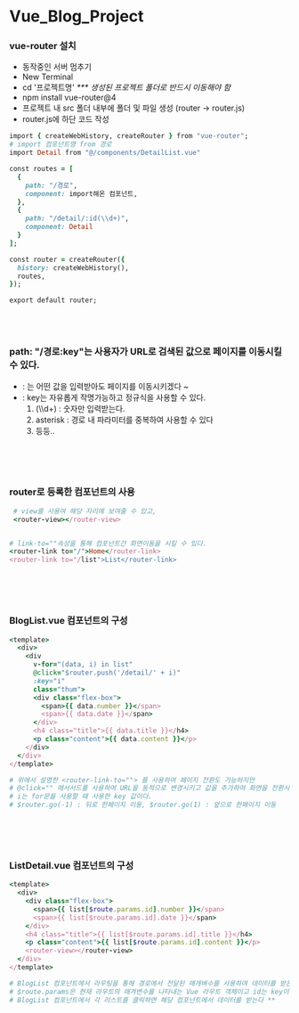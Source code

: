 # Vue_Blog_Project

### vue-router 설치
- 동작중인 서버 멈추기
- New Terminal
- cd '프로젝트명' _*** 생성된 프로젝트 폴더로 반드시 이동해야 함_
- npm install vue-router@4
- 프로젝트 내 src 폴더 내부에 폴더 및 파일 생성 (router -> router.js)
- router.js에 하단 코드 작성
```ruby
import { createWebHistory, createRouter } from "vue-router";
# import 컴포넌트명 from 경로
import Detail from "@/components/DetailList.vue"

const routes = [
  {
    path: "/경로",
    component: import해온 컴포넌트,
  },
  {
    path: "/detail/:id(\\d+)",
    component: Detail
  }
];

const router = createRouter({
  history: createWebHistory(),
  routes,
});

export default router; 
```
<br>
<br>

### path: "/경로:key"는 사용자가 URL로 검색된 값으로 페이지를 이동시킬 수 있다.
- : 는 어떤 값을 입력받아도 페이지를 이동시키겠다 ~
- : key는 자유롭게 작명가능하고 정규식을 사용할 수 있다.
  1.  (\\\d+) : 숫자만 입력받는다.
  2.  asterisk  : 경로 내 파라미터를 중복하여 사용할 수 있다
  4.  등등..
<br>
<br>
<br>

### router로 등록한 컴포넌트의 사용
```ruby
 # view를 사용여 해당 자리에 보여줄 수 있고,
 <router-view></router-view>
```
```ruby

# link-to=""속성을 통해 컴포넌트간 화면이동을 시킬 수 있다.
<router-link to="/">Home</router-link>
<router-link to="/list">List</router-link>
```

<br>
<br>
<br>


### BlogList.vue 컴포넌트의 구성

```ruby
<template>
  <div>
    <div
      v-for="(data, i) in list"
      @click="$router.push('/detail/' + i)"
      :key="i"
      class="thum">
      <div class="flex-box">
        <span>{{ data.number }}</span>
        <span>{{ data.date }}</span>
      </div>
      <h4 class="title">{{ data.title }}</h4>
      <p class="content">{{ data.content }}</p>
    </div>
  </div>
</template>

# 위에서 설명한 <router-link-to=""> 를 사용하여 페이지 전환도 가능하지만
# @click="" 메서서드를 사용하여 URL을 동적으로 변경시키고 값을 추가하여 화면을 전환시킨다.
# i는 for문을 사용할 때 사용한 key 값이다.
# $router.go(-1) : 뒤로 한페이지 이동, $router.go(1) : 앞으로 한페이지 이동
```

<br>
<br>
<br>

### ListDetail.vue 컴포넌트의 구성

```ruby
<template>
  <div>
    <div class="flex-box">
      <span>{{ list[$route.params.id].number }}</span>
      <span>{{ list[$route.params.id].date }}</span>
    </div>
    <h4 class="title">{{ list[$route.params.id].title }}</h4>
    <p class="content">{{ list[$route.params.id].content }}</p>
    <router-view></router-view>
  </div>
</template>

# BlogList 컴포넌트에서 라우팅을 통해 경로에서 전달된 매개벼수를 사용하여 데이터를 받은 후 화면에 출력
# $route.params은 현재 라우트의 매겨변수를 나타내는 Vue 라우트 객체이고 id는 key이다.
# BlogList 컴포넌트에서 각 리스트를 클릭하면 해당 컴포넌트에서 데이터를 받는다 **
```
